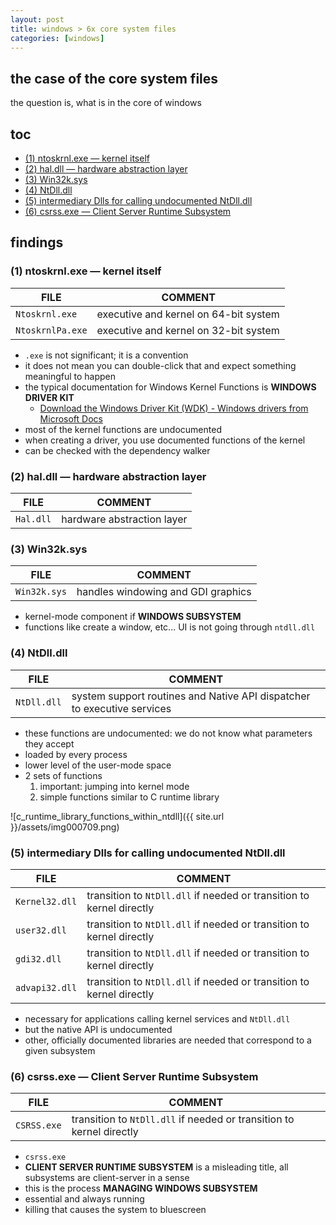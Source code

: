 ```yaml
---
layout: post
title: windows > 6x core system files
categories: [windows]
---
```

## the case	of the core system files
the question is, what is in the core of windows

## toc
<!-- TOC -->

- [(1) ntoskrnl.exe — kernel itself](#1-ntoskrnlexe--kernel-itself)
- [(2) hal.dll — hardware abstraction layer](#2-haldll--hardware-abstraction-layer)
- [(3) Win32k.sys](#3-win32ksys)
- [(4) NtDll.dll](#4-ntdlldll)
- [(5) intermediary Dlls for calling undocumented NtDll.dll](#5-intermediary-dlls-for-calling-undocumented-ntdlldll)
- [(6) csrss.exe — Client Server Runtime Subsystem](#6-csrssexe--client-server-runtime-subsystem)

<!-- /TOC -->

## findings
### (1) ntoskrnl.exe — kernel itself

FILE             | COMMENT
-----------------|--------------------------------------
`Ntoskrnl.exe`   | executive and kernel on 64-bit system
`NtoskrnlPa.exe` | executive and kernel on 32-bit system

* `.exe` is not significant; it is a convention
* it does not mean you can double-click that and expect something meaningful to happen
* the typical documentation for Windows Kernel Functions is **WINDOWS DRIVER KIT**
    * [Download the Windows Driver Kit (WDK) - Windows drivers from Microsoft Docs](https://docs.microsoft.com/en-us/windows-hardware/drivers/download-the-wdk)
* most of the kernel functions are undocumented
* when creating a driver, you use documented functions of the kernel
* can be checked with the dependency walker

### (2) hal.dll — hardware abstraction layer

FILE      | COMMENT
----------|---------------------------
`Hal.dll` | hardware abstraction layer


### (3) Win32k.sys

FILE         | COMMENT
-------------|-----------------------------------
`Win32k.sys` | handles windowing and GDI graphics

* kernel-mode component if **WINDOWS SUBSYSTEM**
* functions like create a window, etc... UI is not going through `ntdll.dll`


### (4) NtDll.dll

FILE        | COMMENT
------------|------------------------------------------------------------------------
`NtDll.dll` | system support routines and Native API dispatcher to executive services

* these functions are undocumented: we do not know what parameters they accept
* loaded by every process
* lower level of the user-mode space
* 2 sets of functions
    1. important: jumping into kernel mode
    2. simple functions similar to C runtime library

![c_runtime_library_functions_within_ntdll]({{ site.url }}/assets/img000709.png)


### (5) intermediary Dlls for calling undocumented NtDll.dll

FILE           | COMMENT
---------------|---------------------------------------------------------------------
`Kernel32.dll` | transition to `NtDll.dll` if needed or transition to kernel directly
`user32.dll`   | transition to `NtDll.dll` if needed or transition to kernel directly
`gdi32.dll`    | transition to `NtDll.dll` if needed or transition to kernel directly
`advapi32.dll` | transition to `NtDll.dll` if needed or transition to kernel directly

* necessary for applications calling kernel services and `NtDll.dll`
* but the native API is undocumented
* other, officially documented libraries are needed that correspond to a given subsystem


### (6) csrss.exe — Client Server Runtime Subsystem

FILE        | COMMENT
------------|---------------------------------------------------------------------
`CSRSS.exe` | transition to `NtDll.dll` if needed or transition to kernel directly

* `csrss.exe`
* **CLIENT SERVER RUNTIME SUBSYSTEM** is a misleading title, all subsystems are client-server in a sense
* this is the process **MANAGING WINDOWS SUBSYSTEM**
* essential and always running
* killing that causes the system to bluescreen 